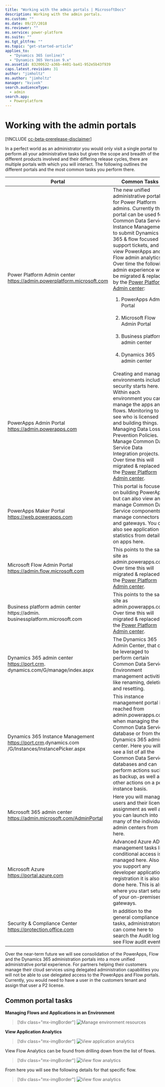 ```yaml
---
title: "Working with the admin portals | MicrosoftDocs"
description: Working with the admin portals.
ms.custom: ""
ms.date: 09/27/2018
ms.reviewer: ""
ms.service: power-platform
ms.suite: ""
ms.tgt_pltfrm: ""
ms.topic: "get-started-article"
applies_to: 
  - "Dynamics 365 (online)"
  - "Dynamics 365 Version 9.x"
ms.assetid: 83200632-a36b-4401-ba41-952e5b43f939
caps.latest.revision: 31
author: "jimholtz"
ms.author: "jimholtz"
manager: "kvivek"
search.audienceType: 
  - admin
search.app: 
  - Powerplatform
---
```

# Working with the admin portals

[!INCLUDE [cc-beta-prerelease-disclaimer](../includes/cc-beta-prerelease-disclaimer.md)]

In a perfect world as an administrator you would only visit a single portal to perform all your administrative tasks but given the scope and breadth of the different products involved and their differing release cycles, there are multiple portals with which you will interact. The following outlines the different portals and the most common tasks you perform there.


|Portal  |Common Tasks  |
|---------|---------|
|Power Platform Admin center <br/>https://admin.powerplatform.microsoft.com     |The new unified administrative portal for Power Platform admins. Currently this portal can be used for Common Data Service Instance Management, to submit Dynamics 365 & flow focused support tickets, and to view PowerApps and Flow admin analytics. Over time the following admin experience will be migrated & replaced by the [Power Platform Admin center](https://admin.powerplatform.microsoft.com/): <br/><ol><li>PowerApps Admin Portal</li> <br/> <li>Microsoft Flow Admin Portal</li><br/> <li>Business platform admin center</li> <br/><li>Dynamics 365 admin center</li> </ol>   |
|PowerApps Admin Portal <br/>https://admin.powerapps.com     |Creating and managing environments including security starts here. Within each environment you can manage the apps and flows. Monitoring to see who is licensed and building things. Managing Data Loss Prevention Policies. Manage Common Data Service Data Integration projects. Over time this will migrated & replaced by the [Power Platform Admin center](https://admin.powerplatform.microsoft.com/).         |
|PowerApps Maker Portal <br/>https://web.powerapps.com     |This portal is focused on building PowerApps but can also view and manage Common Data Service components, manage connectors and gateways. You can also see application statistics from details on apps here.         |
|Microsoft Flow Admin Portal<br/>https://admin.flow.microsoft.com     |This points to the same site as admin.powerapps.com. Over time this will migrated & replaced by the [Power Platform Admin center](https://admin.powerplatform.microsoft.com/).         |
|Business platform admin center <br/>https://admin. businessplatform.microsoft.com     |This points to the same site as admin.powerapps.com. Over time this will migrated & replaced by the [Power Platform Admin center](https://admin.powerplatform.microsoft.com/).        |
|Dynamics 365 admin center<br/>https://port.crm. dynamics.com/G/manage/index.aspx     |The Dynamics 365 Admin Center, that can be leveraged to perform certain Common Data Service Environment management activities like renaming, deleting, and resetting.         |
|Dynamics 365 Instance Management <br/>https://port.crm<N>.dynamics.com /G/Instances/InstancePicker.aspx     |This instance management portal is reached from admin.powerapps.com when managing the Common Data Service database or from the Dynamics 365 admin center. Here you will see a list of all the Common Data Service databases and can perform actions such as backup, as well as other actions on a per instance basis.         |
|Microsoft 365 admin center <br/>https://admin.microsoft.com/AdminPortal     |Here you will manage users and their license assignment as well as you can launch into many of the individual admin centers from here.         |
|Microsoft Azure<br/>https://portal.azure.com     |Advanced Azure AD management tasks like conditional access is managed here. Also if you support any developer application registration it is also done here. This is also where you start setup of your on-premises gateways.         |
|Security & Compliance Center<br/>https://protection.office.com     |In addition to the general compliance tasks, administrators can come here to search the Audit log to see Flow audit events         |

Over the near-term future we will see consolidation of the PowerApps, Flow and the Dynamics 365 administration portals into a more unified administrative portal experience.
For partners helping their customers manage their cloud services using delegated administration capabilities you will not be able to use delegated access to the PowerApps and Flow portals. Currently, you would need to have a user in the customers tenant and assign that user a P2 license.

## Common portal tasks

**Managing Flows and Applications in an Environment**

> [!div class="mx-imgBorder"] 
> ![](media/environments-resources.png "Manage environment resources")

**View Application Analytics**

> [!div class="mx-imgBorder"] 
> ![](media/view-application-analytics.png "View application analytics")

View Flow Analytics can be found from drilling down from the list of flows.

> [!div class="mx-imgBorder"] 
> ![](media/view-flow-analytics.png "View flow analytics")

From here you will see the following details for that specific flow.

> [!div class="mx-imgBorder"] 
> ![](media/flow-details.png "View flow analytics")




